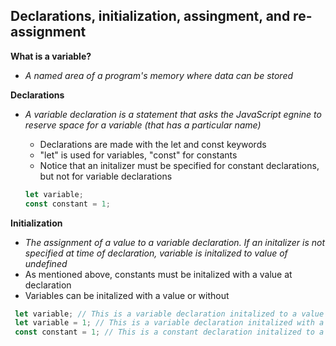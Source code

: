 ## Declarations, initialization, assingment, and re-assignment ##
**What is a variable?**
- *A named area of a program's memory where data can be stored*

**Declarations**
- *A variable declaration is a statement that asks the JavaScript egnine to reserve space for a variable (that has a particular name)*
  - Declarations are made with the let and const keywords
  - "let" is used for variables, "const" for constants
  - Notice that an initalizer must be specified for constant declarations, but not for variable declarations

  ```javascript
  let variable;
  const constant = 1;
  ```

**Initialization**
 - *The assignment of a value to a variable declaration. If an initalizer is not specified at time of declaration, variable is initalized to value of undefined*
  - As mentioned above, constants must be initalized with a value at declaration
  - Variables can be initalized with a value or without

 ```javascript
  let variable; // This is a variable declaration initalized to a value of undefined
  let variable = 1; // This is a variable declaration initalized with a value of 1;
  const constant = 1; // This is a constant declaration initalized to a value of 1
  ```
